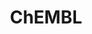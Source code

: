 ---
layout: default
bigquery: https://console.cloud.google.com/bigquery?p=patents-public-data&d=ebi_chembl&page=dataset
citation: '"The ChEMBL database in 2017." Anna Gaulton, Anne Hersey, Michał Nowotka,
  A Patrícia Bento, Jon Chambers, David Mendez, Prudence Mutowo, Francis Atkinson,
  Louisa J Bellis, Elena Cibrián-Uhalte, Mark Davies, Nathan Dedman, Anneli Karlsson,
  María Paula Magariños, John P Overington, George Papadatos, Ines Smit, Andrew R
  Leach Nucleic acids Research (2017) 45 (Database Issue), D945-D954'
contributors: European Bioinformatics Institute
cost: None
description: ChEMBL Data is a manually curated database of small molecules used in
  drug discovery, including information about existing patented drugs.
documentation: 'schema: https://www.ebi.ac.uk/chembl/db_schema


  '
last_edit: Mon, 04 Apr 2022 19:07:30 GMT
location: https://console.cloud.google.com/marketplace/product/google_patents_public_datasets/chembl
maintained_by: EMBL-EBI, an outstation of European Molecular Biology Laboratory
related_publications: '

  ChEMBL: towards direct deposition of bioassay data.


  Mendez D, Gaulton A, Bento AP, Chambers J, De Veij M, Félix E, Magariños MP, Mosquera
  JF, Mutowo P, Nowotka M, Gordillo-Marañón M, Hunter F, Junco L, Mugumbate G, Rodriguez-Lopez
  M, Atkinson F, Bosc N, Radoux CJ, Segura-Cabrera A, Hersey A, Leach AR.


  — Nucleic Acids Res. 2019; 47(D1):D930-D940. doi: 10.1093/nar/gky1075

  '
schema_fields: '[''canonical_smiles'', ''cellosaurus_id'', ''issue'', ''delist_flag'',
  ''standard_units'', ''text_value'', ''acd_logp'', ''src_assay_id'', ''standard_upper_value'',
  ''domain_name'', ''metabolite_record_id'', ''protclasssyn_id'', ''result_flag'',
  ''active_ingredient'', ''type'', ''normal_range_max'', ''aspect'', ''usan_stem_definition'',
  ''assay_test_type'', ''ref_id'', ''frac_class_id'', ''mec_id'', ''biocomp_id'',
  ''cpd_str_alert_id'', ''le'', ''level2'', ''mesh_id'', ''met_comment'', ''comp_class_id'',
  ''previous_company'', ''first_in_class'', ''assay_tissue'', ''smarts'', ''class_type'',
  ''warning_description'', ''stat'', ''hba_lipinski'', ''mutation'', ''rgid'', ''hbd'',
  ''relation'', ''res_stem_id'', ''chebi_par_id'', ''indication_class'', ''prod_pat_id'',
  ''binding_site_comment'', ''l1'', ''ingredient'', ''assay_desc'', ''level2_description'',
  ''cell_name'', ''chirality'', ''mol_atc_id'', ''pref_name'', ''warnref_id'', ''tax_id'',
  ''component_id'', ''standard_inchi'', ''trade_name'', ''volume'', ''assay_type'',
  ''mol_frac_id'', ''who_extra'', ''stem'', ''mol_irac_id'', ''src_id'', ''value'',
  ''active_molregno'', ''full_mwt'', ''mechanism_comment'', ''first_approval'', ''metref_id'',
  ''ad_type'', ''hrac_class_id'', ''assay_tax_id'', ''heavy_atoms'', ''toid'', ''met_id'',
  ''qed_weighted'', ''sitecomp_id'', ''cx_logp'', ''activity_id'', ''major_class'',
  ''applicant_full_name'', ''protein_class_synonym'', ''curated_by'', ''sequence'',
  ''cell_ontology_id'', ''compound_name'', ''atc_code'', ''num_alerts'', ''log_id'',
  ''source_domain_id'', ''annotation'', ''usan_stem_id'', ''max_phase_for_ind'', ''structure_type'',
  ''frac_code'', ''confidence'', ''component_synonym'', ''target_mapping'', ''normal_range_min'',
  ''l3'', ''bto_id'', ''hba'', ''warning_class'', ''protein_class_id'', ''selectivity_comment'',
  ''sequence_md5sum'', ''assay_cell_type'', ''action_type'', ''as_id'', ''relationship_type'',
  ''db_version'', ''end_position'', ''last_active'', ''disease_efficacy'', ''irac_class_id'',
  ''standard_flag'', ''doc_id'', ''comments'', ''l6'', ''usan_stem'', ''level5'',
  ''cell_source_tissue'', ''cell_id'', ''level3'', ''alogp'', ''research_stem'', ''availability_type'',
  ''potential_duplicate'', ''level4_description'', ''usan_substem'', ''polymer_flag'',
  ''prediction_method'', ''journal'', ''max_phase'', ''site_name'', ''target_desc'',
  ''variant_id'', ''natural_product'', ''job_id'', ''country'', ''relationship'',
  ''priority'', ''bao_format'', ''level1_description'', ''ass_cls_map_id'', ''innovator_company'',
  ''met_conversion'', ''pathway_id'', ''entity_type'', ''parenteral'', ''src_compound_id'',
  ''comp_go_id'', ''idx'', ''l2'', ''full_molformula'', ''standard_type'', ''parent_go_id'',
  ''parent_type'', ''record_id'', ''entity_id'', ''l5'', ''subgroup'', ''product_id'',
  ''enzyme_name'', ''approval_date'', ''year'', ''domain_type'', ''molregno'', ''assay_param_id'',
  ''clo_id'', ''parameter_value'', ''withdrawn_year'', ''warning_year'', ''activity_comment'',
  ''updated_by'', ''ref_url'', ''activity_count'', ''ddd_admr'', ''synonyms'', ''first_page'',
  ''start_position'', ''curation_comment'', ''withdrawn_class'', ''source'', ''sei'',
  ''mc_target_name'', ''doi'', ''molecular_mechanism'', ''direct_interaction'', ''cx_logd'',
  ''protein_class_desc'', ''assay_subcellular_fraction'', ''ddd_id'', ''hrac_code'',
  ''orig_description'', ''qudt_units'', ''mc_organism'', ''authors'', ''src_description'',
  ''num_lipinski_ro5_violations'', ''lle'', ''src_short_name'', ''aromatic_rings'',
  ''efo_term'', ''inorganic_flag'', ''level4'', ''mechanism_of_action'', ''abstract'',
  ''site_id'', ''accession'', ''assay_category'', ''target_type'', ''warning_type'',
  ''description'', ''downgraded'', ''std_act_id'', ''prodrug'', ''mw_freebase'', ''acd_logd'',
  ''assay_organism'', ''go_id'', ''version'', ''parent_id'', ''short_name'', ''ddd_units'',
  ''helm_notation'', ''mecref_id'', ''publication_number'', ''warning_id'', ''units'',
  ''patent_no'', ''assay_source'', ''molecule_type'', ''assay_strain'', ''data_validity_comment'',
  ''related_tid'', ''molecular_species'', ''bao_id'', ''cell_source_organism'', ''mw_monoisotopic'',
  ''pchembl_value'', ''warning_country'', ''strength'', ''psa'', ''usan_year'', ''patent_use_code'',
  ''ref_type'', ''withdrawn_country'', ''rtb'', ''ddd_comment'', ''published_value'',
  ''path'', ''withdrawn_reason'', ''patent_id'', ''drug_product_flag'', ''ap_id'',
  ''who_name'', ''caloha_id'', ''creation_date'', ''label'', ''acd_most_bpka'', ''published_relation'',
  ''standard_text_value'', ''assay_class_id'', ''upper_value'', ''compsyn_id'', ''drugind_id'',
  ''last_page'', ''ro3_pass'', ''definition'', ''standard_inchi_key'', ''ridx'', ''mc_target_type'',
  ''parameter_type'', ''mc_target_accession'', ''compd_id'', ''indref_id'', ''domain_description'',
  ''relationship_desc'', ''ddd_value'', ''chembl_id'', ''substrate_record_id'', ''oc_id'',
  ''syn_type'', ''targrel_id'', ''route'', ''withdrawn_flag'', ''actsm_id'', ''mol_hrac_id'',
  ''component_type'', ''aidx'', ''submission_date'', ''company'', ''dosage_form'',
  ''cell_description'', ''class_level'', ''site_residues'', ''pathway_key'', ''molfile'',
  ''oral'', ''assay_id'', ''efo_id'', ''co_stem_id'', ''cell_source_tax_id'', ''bao_endpoint'',
  ''cx_most_apka'', ''level1'', ''published_type'', ''uo_units'', ''patent_expire_date'',
  ''alert_set_id'', ''level3_description'', ''irac_code'', ''topical'', ''drug_record_id'',
  ''black_box_warning'', ''l4'', ''l7'', ''homologue'', ''stem_class'', ''smid'',
  ''domain_id'', ''standard_value'', ''doc_type'', ''species_group_flag'', ''mc_tax_id'',
  ''alert_id'', ''therapeutic_flag'', ''organism'', ''parent_molregno'', ''l8'', ''mesh_heading'',
  ''compound_key'', ''num_ro5_violations'', ''isoform'', ''formulation_id'', ''standard_relation'',
  ''bei'', ''tissue_id'', ''alert_name'', ''enzyme_tid'', ''molsyn_id'', ''title'',
  ''acd_most_apka'', ''cl_lincs_id'', ''hbd_lipinski'', ''set_name'', ''drug_substance_flag'',
  ''db_source'', ''name'', ''status'', ''confidence_score'', ''dosed_ingredient'',
  ''tid_fixed'', ''tid'', ''targcomp_id'', ''published_units'', ''pubmed_id'', ''tbl'',
  ''cidx'', ''predbind_id'', ''cx_most_bpka'', ''nda_type'', ''updated_on'', ''uberon_id'']'
shortname: chembl
tags:
- biotechnology
- health
- chemical
- bioinformatics
- medical
terms_of_use: CC BY-SA 3.0
title: ChEMBL
uuid: e232a192-965c-4ec9-904c-155b6dfe56c5
---